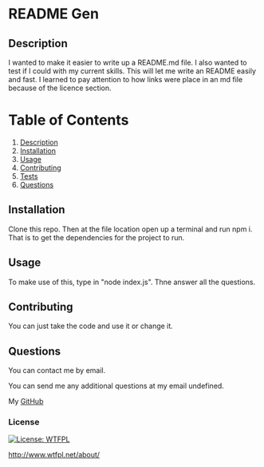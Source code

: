 # README Gen

  ## Description

  I wanted to make it easier to write up a README.md file. I also wanted to test if I could with my current skills. This will let me write an README easily and fast. I learned to pay attention to how links were place in an md file because of the licence section.

  # Table of Contents
  1. [Description](#description)
  2. [Installation](#dnstallation)
  3. [Usage](#usage)
  4. [Contributing](#contributing)
  5. [Tests](#tests)
  6. [Questions](#questions)

  ## Installation

  Clone this repo. Then at the file location open up a terminal and run npm i. That is to get the dependencies for the project to run.

  ## Usage

  To make use of this, type in "node index.js". Thne answer all the questions.

  ## Contributing

  You can just take the code and use it or change it.

  ## Questions

  You can contact me by email.

  You can send me any additional questions at my email undefined.

  My [GitHub](https://github.com/NabhahnK)

### License
    
  [![License: WTFPL](https://img.shields.io/badge/License-WTFPL-brightgreen.svg)](http://www.wtfpl.net/about/)
  
  http://www.wtfpl.net/about/